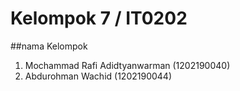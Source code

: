 # Kelompok 7 / IT0202

##nama Kelompok

1. Mochammad Rafi Adidtyanwarman (1202190040)
2. Abdurohman Wachid (1202190044)